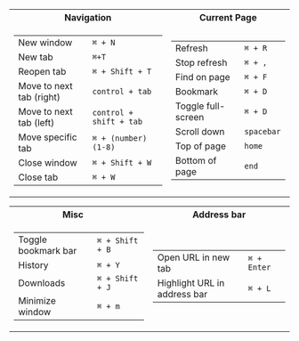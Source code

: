 <table>
<tr><th>Navigation</th><th>Current Page</th></tr>
<tr><td>

|||
|--|--|
|New window| `⌘ + N`|
|New tab| `⌘+T`|
|Reopen tab| `⌘ + Shift + T`|
|Move to next tab (right)|`control + tab`|
|Move to next tab (left)|`control + shift + tab`|
|Move specific tab|`⌘ + (number) (1-8)`|
|Close window| `⌘ + Shift + W` |
|Close tab| `⌘ + W`|

</td><td>

|||
|--|--|
|Refresh|`⌘ + R`|
|Stop refresh|`⌘ + ,`|
|Find on page|`⌘ + F`|
|Bookmark|`⌘ + D`|
|Toggle full-screen|`⌘ + D`|
|Scroll down|`spacebar`|
|Top of page|`home`|
|Bottom of page|`end`|


</td></tr> </table>

<table>
<tr><th>Misc‏‏‎ ‎‏‏‎ ‎‏‏‎ ‎‏‏‎ ‎‏‏‎ ‎‎‎‎</th><th>Address bar</th></tr>
<tr><td>

|||
|--|--|
|Toggle bookmark bar|`⌘ + Shift + B`|
|History|`⌘ + Y`|
|Downloads|`⌘ + Shift + J`|
|Minimize window|`⌘ + m`|

</td><td>

|||
|--|--|
|Open URL in new tab|`⌘ + Enter`|
|Highlight URL in address bar|`⌘ + L`|

</td></tr> </table>
